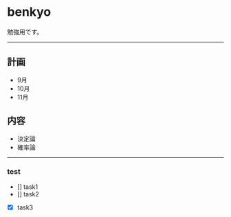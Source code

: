 # benkyo
勉強用です。

---

## 計画
 * 9月
 * 10月
 * 11月

## 内容
 * 決定論
 * 確率論


---
### test
- [] task1
- [] task2
- [x] task3



